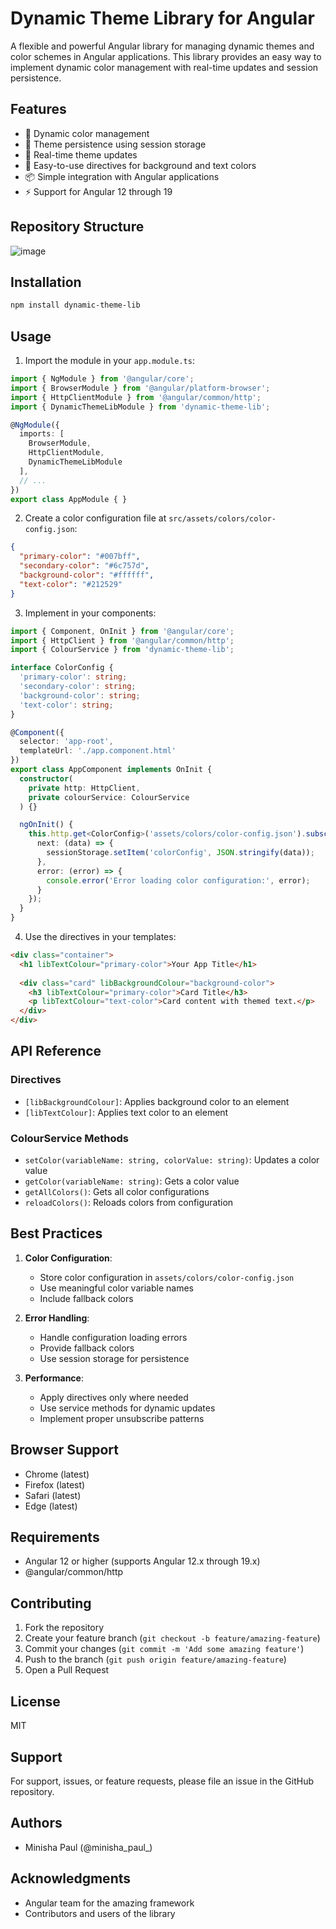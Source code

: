 # Dynamic Theme Library for Angular

A flexible and powerful Angular library for managing dynamic themes and color schemes in Angular applications. This library provides an easy way to implement dynamic color management with real-time updates and session persistence.

## Features

- 🎨 Dynamic color management
- 💾 Theme persistence using session storage
- 🔄 Real-time theme updates
- 🎯 Easy-to-use directives for background and text colors
- 📦 Simple integration with Angular applications
- ⚡ Support for Angular 12 through 19

## Repository Structure

![image](https://github.com/user-attachments/assets/d9bd9e2a-e88b-425a-9af1-231d36864138)


## Installation

```bash
npm install dynamic-theme-lib
```

## Usage

1. Import the module in your `app.module.ts`:

```typescript
import { NgModule } from '@angular/core';
import { BrowserModule } from '@angular/platform-browser';
import { HttpClientModule } from '@angular/common/http';
import { DynamicThemeLibModule } from 'dynamic-theme-lib';

@NgModule({
  imports: [
    BrowserModule,
    HttpClientModule,
    DynamicThemeLibModule
  ],
  // ...
})
export class AppModule { }
```

2. Create a color configuration file at `src/assets/colors/color-config.json`:

```json
{
  "primary-color": "#007bff",
  "secondary-color": "#6c757d",
  "background-color": "#ffffff",
  "text-color": "#212529"
}
```

3. Implement in your components:

```typescript
import { Component, OnInit } from '@angular/core';
import { HttpClient } from '@angular/common/http';
import { ColourService } from 'dynamic-theme-lib';

interface ColorConfig {
  'primary-color': string;
  'secondary-color': string;
  'background-color': string;
  'text-color': string;
}

@Component({
  selector: 'app-root',
  templateUrl: './app.component.html'
})
export class AppComponent implements OnInit {
  constructor(
    private http: HttpClient,
    private colourService: ColourService
  ) {}

  ngOnInit() {
    this.http.get<ColorConfig>('assets/colors/color-config.json').subscribe({
      next: (data) => {
        sessionStorage.setItem('colorConfig', JSON.stringify(data));
      },
      error: (error) => {
        console.error('Error loading color configuration:', error);
      }
    });
  }
}
```

4. Use the directives in your templates:

```html
<div class="container">
  <h1 libTextColour="primary-color">Your App Title</h1>
  
  <div class="card" libBackgroundColour="background-color">
    <h3 libTextColour="primary-color">Card Title</h3>
    <p libTextColour="text-color">Card content with themed text.</p>
  </div>
</div>
```

## API Reference

### Directives

- `[libBackgroundColour]`: Applies background color to an element
- `[libTextColour]`: Applies text color to an element

### ColourService Methods

- `setColor(variableName: string, colorValue: string)`: Updates a color value
- `getColor(variableName: string)`: Gets a color value
- `getAllColors()`: Gets all color configurations
- `reloadColors()`: Reloads colors from configuration

## Best Practices

1. **Color Configuration**:
   - Store color configuration in `assets/colors/color-config.json`
   - Use meaningful color variable names
   - Include fallback colors

2. **Error Handling**:
   - Handle configuration loading errors
   - Provide fallback colors
   - Use session storage for persistence

3. **Performance**:
   - Apply directives only where needed
   - Use service methods for dynamic updates
   - Implement proper unsubscribe patterns

## Browser Support

- Chrome (latest)
- Firefox (latest)
- Safari (latest)
- Edge (latest)

## Requirements

- Angular 12 or higher (supports Angular 12.x through 19.x)
- @angular/common/http

## Contributing

1. Fork the repository
2. Create your feature branch (`git checkout -b feature/amazing-feature`)
3. Commit your changes (`git commit -m 'Add some amazing feature'`)
4. Push to the branch (`git push origin feature/amazing-feature`)
5. Open a Pull Request

## License

MIT

## Support

For support, issues, or feature requests, please file an issue in the GitHub repository.

## Authors

- Minisha Paul (@minisha_paul_)

## Acknowledgments

- Angular team for the amazing framework
- Contributors and users of the library
